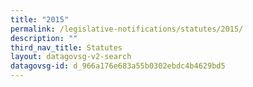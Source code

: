 ```yaml
---
title: "2015"
permalink: /legislative-notifications/statutes/2015/
description: ""
third_nav_title: Statutes
layout: datagovsg-v2-search
datagovsg-id: d_966a176e683a55b0302ebdc4b4629bd5
---
```

